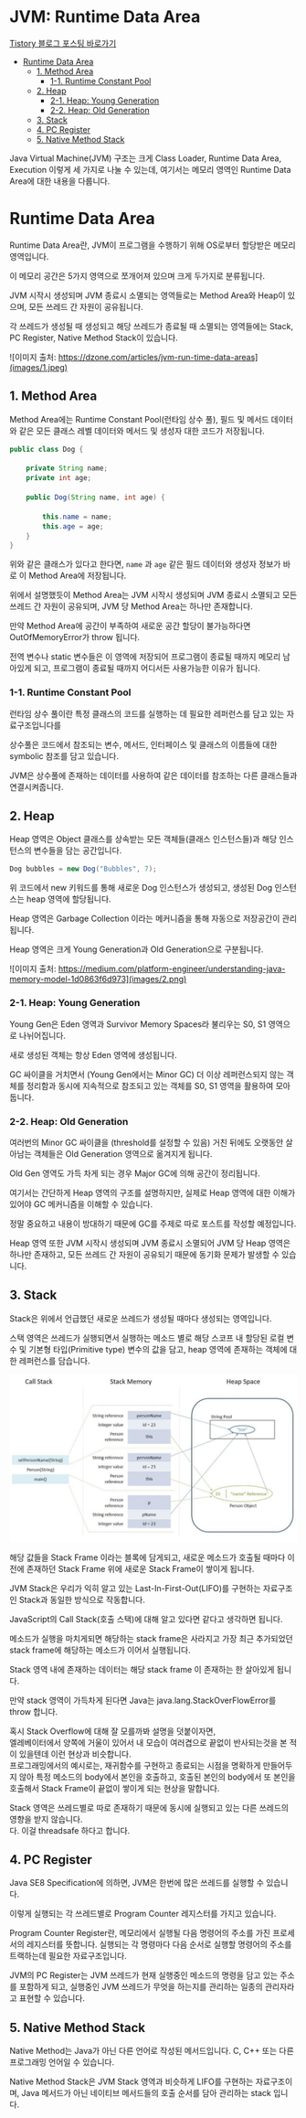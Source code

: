# JVM: Runtime Data Area

[Tistory 블로그 포스팅 바로가기](https://seunghyunson.tistory.com/23)

- [Runtime Data Area](#runtime-data-area)
  - [1. Method Area](#1-method-area)
    - [1-1. Runtime Constant Pool](#1-1-runtime-constant-pool)
  - [2. Heap](#2-heap)
    - [2-1. Heap: Young Generation](#2-1-heap-young-generation)
    - [2-2. Heap: Old Generation](#2-2-heap-old-generation)
  - [3. Stack](#3-stack)
  - [4. PC Register](#4-pc-register)
  - [5. Native Method Stack](#5-native-method-stack)

Java Virtual Machine(JVM) 구조는 크게 Class Loader, Runtime Data Area, Execution 이렇게 세 가지로 나눌 수 있는데, 여기서는 메모리 영역인 Runtime Data Area에 대한 내용을 다룹니다.

# Runtime Data Area

Runtime Data Area란, JVM이 프로그램을 수행하기 위해 OS로부터 할당받은 메모리 영역입니다.

이 메모리 공간은 5가지 영역으로 쪼개어져 있으며 크게 두가지로 분류됩니다.

JVM 시작시 생성되며 JVM 종료시 소멸되는 영역들로는 Method Area와 Heap이 있으며, 모든 쓰레드 간 자원이 공유됩니다.

각 쓰레드가 생성될 때 생성되고 해당 쓰레드가 종료될 때 소멸되는 영역들에는 Stack, PC Register, Native Method Stack이 있습니다.

![이미지 출처: https://dzone.com/articles/jvm-run-time-data-areas](images/1.jpeg)

## 1. Method Area

Method Area에는 Runtime Constant Pool(런타임 상수 풀), 필드 및 메서드 데이터와 같은 모든 클래스 레벨 데이터와 메서드 및 생성자 대한 코드가 저장됩니다.

```java
public class Dog {

    private String name;
    private int age;

    public Dog(String name, int age) {

        this.name = name;
        this.age = age;
    }
}
```

위와 같은 클래스가 있다고 한다면, `name` 과 `age` 같은 필드 데이터와 생성자 정보가 바로 이 Method Area에 저장됩니다.

위에서 설명했듯이 Method Area는 JVM 시작시 생성되며 JVM 종료시 소멸되고 모든 쓰레드 간 자원이 공유되며, JVM 당 Method Area는 하나만 존재합니다.

만약 Method Area에 공간이 부족하여 새로운 공간 할당이 불가능하다면 OutOfMemoryError가 throw 됩니다.

전역 변수나 static 변수들은 이 영역에 저장되어 프로그램이 종료될 때까지 메모리 남아있게 되고, 프로그램이 종료될 때까지 어디서든 사용가능한 이유가 됩니다.

### 1-1. Runtime Constant Pool

런타임 상수 풀이란 특정 클래스의 코드를 실행하는 데 필요한 레퍼런스를 담고 있는 자료구조입니다를

상수풀은 코드에서 참조되는 변수, 메서드, 인터페이스 및 클래스의 이름들에 대한 symbolic 참조를 담고 있습니다.

JVM은 상수풀에 존재하는 데이터를 사용하여 같은 데이터를 참조하는 다른 클래스들과 연결시켜줍니다.

## 2. Heap

Heap 영역은 Object 클래스를 상속받는 모든 객체들(클래스 인스턴스들)과 해당 인스턴스의 변수들을 담는 공간입니다.

```java
Dog bubbles = new Dog("Bubbles", 7);
```

위 코드에서 new 키워드를 통해 새로운 Dog 인스턴스가 생성되고, 생성된 Dog 인스턴스는 heap 영역에 할당됩니다.

Heap 영역은 Garbage Collection 이라는 메커니즘을 통해 자동으로 저장공간이 관리됩니다.

Heap 영역은 크게 Young Generation과 Old Generation으로 구분됩니다.

![이미지 출처: https://medium.com/platform-engineer/understanding-java-memory-model-1d0863f6d973](images/2.png)

### 2-1. Heap: Young Generation

Young Gen은 Eden 영역과 Survivor Memory Spaces라 불리우는 S0, S1 영역으로 나뉘어집니다.

새로 생성된 객체는 항상 Eden 영역에 생성됩니다.

GC 싸이클을 거치면서 (Young Gen에서는 Minor GC) 더 이상 레퍼런스되지 않는 객체를 정리함과 동시에 지속적으로 참조되고 있는 객체를 S0, S1 영역을 활용하여 모아둡니다.

### 2-2. Heap: Old Generation

여러번의 Minor GC 싸이클을 (threshold를 설정할 수 있음) 거친 뒤에도 오랫동안 살아남는 객체들은 Old Generation 영역으로 옮겨지게 됩니다.

Old Gen 영역도 가득 차게 되는 경우 Major GC에 의해 공간이 정리됩니다.

여기서는 간단하게 Heap 영역의 구조를 설명하지만, 실제로 Heap 영역에 대한 이해가 있어야 GC 메커니즘을 이해할 수 있습니다.

정말 중요하고 내용이 방대하기 때문에 GC를 주제로 따로 포스트를 작성할 예정입니다.

Heap 영역 또한 JVM 시작시 생성되며 JVM 종료시 소멸되어 JVM 당 Heap 영역은 하나만 존재하고, 모든 쓰레드 간 자원이 공유되기 때문에 동기화 문제가 발생할 수 있습니다.

## 3. Stack

Stack은 위에서 언급했던 새로운 쓰레드가 생성될 때마다 생성되는 영역입니다.

스택 영역은 쓰레드가 실행되면서 실행하는 메소드 별로 해당 스코프 내 할당된 로컬 변수 및 기본형 타입(Primitive type) 변수의 값을 담고, heap 영역에 존재하는 객체에 대한 레퍼런스를 담습니다.

![이미지 출처: baeldung.com](images/3.jpeg)

해당 값들을 Stack Frame 이라는 블록에 담게되고, 새로운 메소드가 호출될 때마다 이전에 존재하던 Stack Frame 위에 새로운 Stack Frame이 쌓이게 됩니다.

JVM Stack은 우리가 익히 알고 있는 Last-In-First-Out(LIFO)를 구현하는 자료구조인 Stack과 동일한 방식으로 작동합니다.

JavaScript의 Call Stack(호출 스택)에 대해 알고 있다면 같다고 생각하면 됩니다.

메소드가 실행을 마치게되면 해당하는 stack frame은 사라지고 가장 최근 추가되었던 stack frame에 해당하는 메소드가 이어서 실행됩니다.

Stack 영역 내에 존재하는 데이터는 해당 stack frame 이 존재하는 한 살아있게 됩니다.

만약 stack 영역이 가득차게 된다면 Java는 java.lang.StackOverFlowError를 throw 합니다.

혹시 Stack Overflow에 대해 잘 모를까봐 설명을 덧붙이자면,  
엘레베이터에서 양쪽에 거울이 있어서 내 모습이 여러겹으로 끝없이 반사되는것을 본 적이 있을텐데 이런 현상과 비슷합니다.  
프로그래밍에서의 예시로는, 재귀함수를 구현하고 종료되는 시점을 명확하게 만들어두지 않아 특정 메소드의 body에서 본인을 호출하고, 호출된 본인의 body에서 또 본인을 호출해서 Stack Frame이 끝없이 쌓이게 되는 현상을 말합니다.

Stack 영역은 쓰레드별로 따로 존재하기 때문에 동시에 실행되고 있는 다른 쓰레드의 영향을 받지 않습니다.  
다. 이걸 threadsafe 하다고 합니다.

## 4. PC Register

Java SE8 Specification에 의하면, JVM은 한번에 많은 쓰레드를 실행할 수 있습니다.

이렇게 실행되는 각 쓰레드별로 Program Counter 레지스터를 가지고 있습니다.

Program Counter Register란, 메모리에서 실행될 다음 명령어의 주소를 가진 프로세서의 레지스터를 뜻합니다. 실행되는 각 명령마다 다음 순서로 실행할 명령어의 주소를 트랙하는데 필요한 자료구조입니다.

JVM의 PC Register는 JVM 쓰레드가 현재 실행중인 메소드의 명령을 담고 있는 주소를 포함하게 되고, 실행중인 JVM 쓰레드가 무엇을 하는지를 관리하는 일종의 관리자라고 표현할 수 있습니다.

## 5. Native Method Stack

Native Method는 Java가 아닌 다른 언어로 작성된 메서드입니다. C, C++ 또는 다른 프로그래밍 언어일 수 있습니다.

Native Method Stack은 JVM Stack 영역과 비슷하게 LIFO를 구현하는 자료구조이며, Java 메서드가 아닌 네이티브 메서드들의 호출 순서를 담아 관리하는 stack 입니다.
